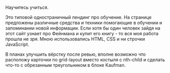Научитесь учиться.


Это типовой одностраничный лендинг про обучение. На странице предложены различные средства и техники помогающие в обучении и запоминании новой информации. Если хотя бы один человек зайдя на этот сайт узнает про Фейнмана и купит его книгу - то вся моя работа прошла не зря. Мною использовались HTML, CSS и ни строчки JavaScript.


В планах улучшить вёрстку после ревью, вполне возможно что расположу карточки по grid-layout вместо костыля с nth-child и сделать что-то с обрезанным треугольником в блоке Kaufman.
